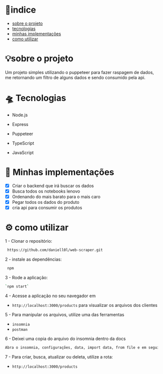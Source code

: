 # 📎indice
- [sobre o projeto](#sobre-o-projeto)
- [tecnologias](#-tecnologias)
- [minhas implementações](#-minhas-implementações)
- [como utilizar](#%EF%B8%8F-como-utilizar)



# 💡sobre o projeto

Um projeto simples utilizando o puppeteer para fazer raspagem de dados, me retornando um filtro de alguns dados e sendo consumido pela api.

# 🛸 Tecnologias

* Node.js

* Express

* Puppeteer

* TypeScript

* JavaScript
# 🧪 Minhas implementações

- [x] Criar o backend que irá buscar os dados
- [x] Busca todos os notebooks lenovo
- [x] Ordenando do mais barato para o mais caro
- [x] Pegar todos os dados do produto 
- [x] cria api para consumir os produtos

# ⚙️ como utilizar

1 - Clonar o repositório:

```bash
 https://github.com/daniell0l/web-scraper.git
```

2 - instale as dependências:

```bash
 npm
 ```

3 - Rode a aplicação:

```bash
`npm start`
```

4 -  Acesse a aplicação no seu navegador em
* `http://localhost:3000/products` para visualizar os arquivos dos clientes


5 - Para manipular os arquivos, utilize uma das ferramentas 
* `insomnia`
* `postman`

6 - Deixei uma copia do arquivo do insomnia dentro da docs

```bash
Abra o insomnia, configurações, data, import data, from file e em seguida procure a pasta docs dentro do projeto e selecione o arquivo do insomnia
```

7 - Para criar, busca, atualizar ou deleta, utilize a rota:
* `http://localhost:3000/products`
